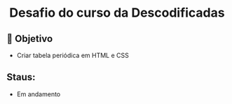 <h1 align="center"> Desafio do curso da Descodificadas</h1>

## 🏹 Objetivo
- Criar tabela periódica em HTML e CSS

## Staus:
- Em andamento
